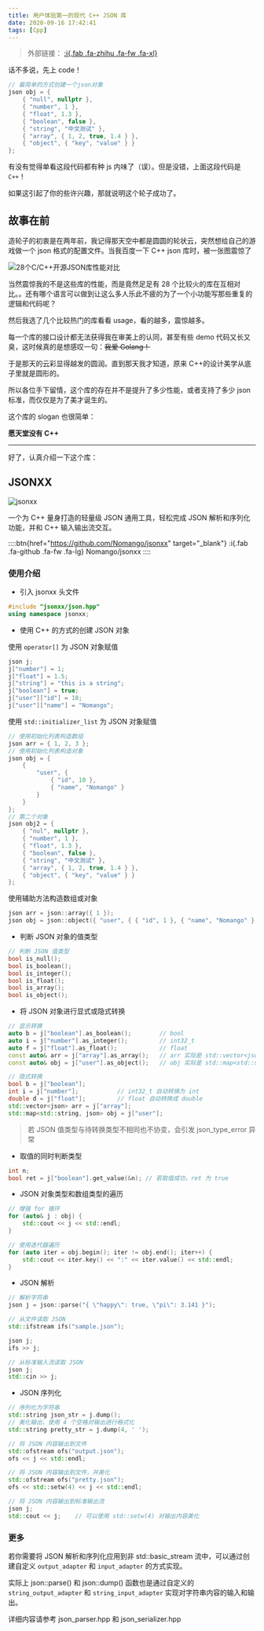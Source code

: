 ```yaml
---
title: 用户体验第一的现代 C++ JSON 库
date: 2020-09-16 17:42:41
tags: [Cpp]
---
```


> 外部链接： [:i{.fab .fa-zhihu .fa-fw .fa-xl}](https://zhuanlan.zhihu.com/p/248209994)

话不多说，先上 code！

```cpp
// 最简单的方式创建一个json对象
json obj = {
    { "null", nullptr },
    { "number", 1 },
    { "float", 1.3 },
    { "boolean", false },
    { "string", "中文测试" },
    { "array", { 1, 2, true, 1.4 } },
    { "object", { "key", "value" } }
};
```

有没有觉得单看这段代码都有种 js 内味了（误）。但是没错，上面这段代码是`C++`！

如果这引起了你的些许兴趣，那就说明这个轮子成功了。

## 故事在前

造轮子的初衷是在两年前，我记得那天空中都是圆圆的轮状云，突然想给自己的游戏做一个 json 格式的配置文件。当我百度一下 C++ json 库时，被一张图震惊了

![28个C/C++开源JSON库性能对比](@assets/images/2020/jsonxx/json-lib-performance.png)

当然震惊我的不是这些库的性能，而是竟然足足有 28 个比较火的库在互相对比。。还有哪个语言可以做到让这么多人乐此不疲的为了一个小功能写那些重复的逻辑和代码呢？

然后我选了几个比较热门的库看看 usage，看的越多，震惊越多。

每一个库的接口设计都无法获得我在审美上的认同，甚至有些 demo 代码又长又臭，这时候真的是想感叹一句：~~我爱 Golang！~~

于是那天的云彩显得越发的圆润。直到那天我才知道，原来 C++的设计美学从底子里就是圆形的。

所以各位手下留情，这个库的存在并不是提升了多少性能，或者支持了多少 json 标准，而仅仅是为了美才诞生的。

这个库的 slogan 也很简单：

**愿天堂没有 C++**

---

好了，认真介绍一下这个库：

## JSONXX

![jsonxx](@assets/images/2020/jsonxx/logo.png)

一个为 C++ 量身打造的轻量级 JSON 通用工具，轻松完成 JSON 解析和序列化功能，并和 C++ 输入输出流交互。

::::btn{href="https://github.com/Nomango/jsonxx" target="\_blank"}
:i{.fab .fa-github .fa-fw .fa-lg} Nomango/jsonxx
::::

### 使用介绍

- 引入 jsonxx 头文件

```cpp
#include "jsonxx/json.hpp"
using namespace jsonxx;
```

- 使用 C++ 的方式的创建 JSON 对象

使用 `operator[]` 为 JSON 对象赋值

```cpp
json j;
j["number"] = 1;
j["float"] = 1.5;
j["string"] = "this is a string";
j["boolean"] = true;
j["user"]["id"] = 10;
j["user"]["name"] = "Nomango";
```

使用 `std::initializer_list` 为 JSON 对象赋值

```cpp
// 使用初始化列表构造数组
json arr = { 1, 2, 3 };
// 使用初始化列表构造对象
json obj = {
    {
        "user", {
            { "id", 10 },
            { "name", "Nomango" }
        }
    }
};
// 第二个对象
json obj2 = {
    { "nul", nullptr },
    { "number", 1 },
    { "float", 1.3 },
    { "boolean", false },
    { "string", "中文测试" },
    { "array", { 1, 2, true, 1.4 } },
    { "object", { "key", "value" } }
};
```

使用辅助方法构造数组或对象

```cpp
json arr = json::array({ 1 });
json obj = json::object({ "user", { { "id", 1 }, { "name", "Nomango" } } });
```

- 判断 JSON 对象的值类型

```cpp
// 判断 JSON 值类型
bool is_null();
bool is_boolean();
bool is_integer();
bool is_float();
bool is_array();
bool is_object();
```

- 将 JSON 对象进行显式或隐式转换

```cpp
// 显示转换
auto b = j["boolean"].as_boolean();        // bool
auto i = j["number"].as_integer();         // int32_t
auto f = j["float"].as_float();            // float
const auto& arr = j["array"].as_array();   // arr 实际是 std::vector<json> 类型
const auto& obj = j["user"].as_object();   // obj 实际是 std::map<std::string, json> 类型
```

```cpp
// 隐式转换
bool b = j["boolean"];
int i = j["number"];           // int32_t 自动转换为 int
double d = j["float"];         // float 自动转换成 double
std::vector<json> arr = j["array"];
std::map<std::string, json> obj = j["user"];
```

> 若 JSON 值类型与待转换类型不相同也不协变，会引发 json_type_error 异常

- 取值的同时判断类型

```cpp
int n;
bool ret = j["boolean"].get_value(&n); // 若取值成功，ret 为 true
```

- JSON 对象类型和数组类型的遍历

```cpp
// 增强 for 循环
for (auto& j : obj) {
    std::cout << j << std::endl;
}
```

```cpp
// 使用迭代器遍历
for (auto iter = obj.begin(); iter != obj.end(); iter++) {
    std::cout << iter.key() << ":" << iter.value() << std::endl;
}
```

- JSON 解析

```cpp
// 解析字符串
json j = json::parse("{ \"happy\": true, \"pi\": 3.141 }");
```

```cpp
// 从文件读取 JSON
std::ifstream ifs("sample.json");

json j;
ifs >> j;
```

```cpp
// 从标准输入流读取 JSON
json j;
std::cin >> j;
```

- JSON 序列化

```cpp
// 序列化为字符串
std::string json_str = j.dump();
// 美化输出，使用 4 个空格对输出进行格式化
std::string pretty_str = j.dump(4, ' ');
```

```cpp
// 将 JSON 内容输出到文件
std::ofstream ofs("output.json");
ofs << j << std::endl;
```

```cpp
// 将 JSON 内容输出到文件，并美化
std::ofstream ofs("pretty.json");
ofs << std::setw(4) << j << std::endl;
```

```cpp
// 将 JSON 内容输出到标准输出流
json j;
std::cout << j;    // 可以使用 std::setw(4) 对输出内容美化
```

### 更多

若你需要将 JSON 解析和序列化应用到非 std::basic_stream 流中，可以通过创建自定义 `output_adapter` 和 `input_adapter` 的方式实现。

实际上 json::parse() 和 json::dump() 函数也是通过自定义的 `string_output_adapter` 和 `string_input_adapter` 实现对字符串内容的输入和输出。

详细内容请参考 json_parser.hpp 和 json_serializer.hpp
